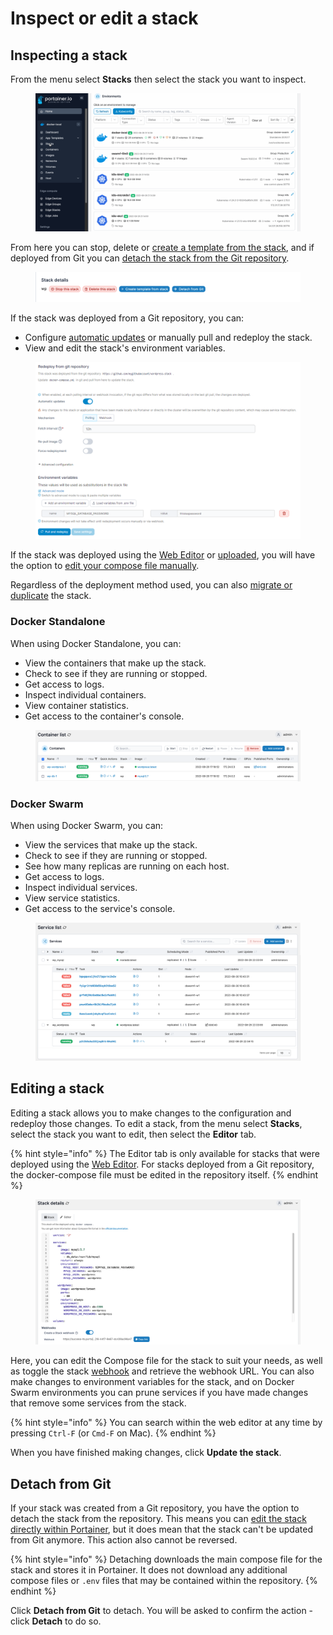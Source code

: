 # Inspect or edit a stack

## Inspecting a stack

From the menu select **Stacks** then select the stack you want to inspect.

<figure><img src="../../../.gitbook/assets/2.15-docker_inspect_stack.gif" alt=""><figcaption></figcaption></figure>

From here you can stop, delete or [create a template from the stack](template.md), and if deployed from Git you can [detach the stack from the Git repository](edit.md#detach-from-git).

<figure><img src="../../../.gitbook/assets/2.15-docker_inspect_stack_details_wp.png" alt=""><figcaption></figcaption></figure>

If the stack was deployed from a Git repository, you can:

* Configure [automatic updates](add.md#automatic-updates) or manually pull and redeploy the stack.
* View and edit the stack's environment variables.

<figure><img src="../../../.gitbook/assets/2.17-docker-stacks-edit-git.png" alt=""><figcaption></figcaption></figure>

If the stack was deployed using the [Web Editor](add.md#option-1-web-editor) or [uploaded](add.md#option-2-upload), you will have the option to [edit your compose file manually](edit.md#editing-a-stack).

Regardless of the deployment method used, you can also [migrate or duplicate](migrate.md) the stack.

### Docker Standalone

When using Docker Standalone, you can:

* View the containers that make up the stack.
* Check to see if they are running or stopped.
* Get access to logs.
* Inspect individual containers.
* View container statistics.
* Get access to the container's console.

<figure><img src="../../../.gitbook/assets/2.15-docker_inspect_view_standalone_containers (1).png" alt=""><figcaption></figcaption></figure>

### Docker Swarm

When using Docker Swarm, you can:

* View the services that make up the stack.
* Check to see if they are running or stopped.
* See how many replicas are running on each host.
* Get access to logs.
* Inspect individual services.
* View service statistics.
* Get access to the service's console.

<figure><img src="../../../.gitbook/assets/2.15-docker_inspect_view_swarm_services.png" alt=""><figcaption></figcaption></figure>

## Editing a stack

Editing a stack allows you to make changes to the configuration and redeploy those changes. To edit a stack, from the menu select **Stacks**, select the stack you want to edit, then select the **Editor** tab.

{% hint style="info" %}
The Editor tab is only available for stacks that were deployed using the [Web Editor](add.md#option-1-web-editor). For stacks deployed from a Git repository, the docker-compose file must be edited in the repository itself.
{% endhint %}

<figure><img src="../../../.gitbook/assets/2.15-docker_editing_stack_editor.png" alt=""><figcaption></figcaption></figure>

Here, you can edit the Compose file for the stack to suit your needs, as well as toggle the stack [webhook](webhooks.md) and retrieve the webhook URL. You can also make changes to environment variables for the stack, and on Docker Swarm environments you can prune services if you have made changes that remove some services from the stack.

{% hint style="info" %}
You can search within the web editor at any time by pressing `Ctrl-F` (or `Cmd-F` on Mac).
{% endhint %}

When you have finished making changes, click **Update the stack**.

## Detach from Git

If your stack was created from a Git repository, you have the option to detach the stack from the repository. This means you can [edit the stack directly within Portainer](edit.md#editing-a-stack), but it does mean that the stack can't be updated from Git anymore. This action also cannot be reversed.

{% hint style="info" %}
Detaching downloads the main compose file for the stack and stores it in Portainer. It does not download any additional compose files or `.env` files that may be contained within the repository.
{% endhint %}

Click **Detach from Git** to detach. You will be asked to confirm the action - click **Detach** to do so.
